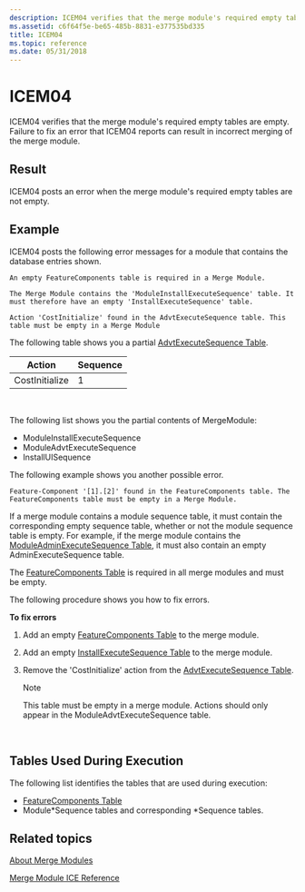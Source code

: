```yaml
---
description: ICEM04 verifies that the merge module's required empty tables are empty. Failure to fix an error that ICEM04 reports can result in incorrect merging of the merge module.
ms.assetid: c6f64f5e-be65-485b-8831-e377535bd335
title: ICEM04
ms.topic: reference
ms.date: 05/31/2018
---
```


# ICEM04

ICEM04 verifies that the merge module's required empty tables are empty. Failure to fix an error that ICEM04 reports can result in incorrect merging of the merge module.

## Result

ICEM04 posts an error when the merge module's required empty tables are not empty.

## Example

ICEM04 posts the following error messages for a module that contains the database entries shown.

``` syntax
An empty FeatureComponents table is required in a Merge Module.

The Merge Module contains the 'ModuleInstallExecuteSequence' table. It 
must therefore have an empty 'InstallExecuteSequence' table.

Action 'CostInitialize' found in the AdvtExecuteSequence table. This 
table must be empty in a Merge Module
```

The following table shows you a partial [AdvtExecuteSequence Table](advtexecutesequence-table.md).



| Action         | Sequence |
|----------------|----------|
| CostInitialize | 1        |



 

The following list shows you the partial contents of MergeModule:

-   ModuleInstallExecuteSequence
-   ModuleAdvtExecuteSequence
-   InstallUISequence

The following example shows you another possible error.

``` syntax
Feature-Component '[1].[2]' found in the FeatureComponents table. The 
FeatureComponents table must be empty in a Merge Module.
```

If a merge module contains a module sequence table, it must contain the corresponding empty sequence table, whether or not the module sequence table is empty. For example, if the merge module contains the [ModuleAdminExecuteSequence Table](moduleadminexecutesequence-table.md), it must also contain an empty AdminExecuteSequence table.

The [FeatureComponents Table](featurecomponents-table.md) is required in all merge modules and must be empty.

The following procedure shows you how to fix errors.

**To fix errors**

1.  Add an empty [FeatureComponents Table](featurecomponents-table.md) to the merge module.
2.  Add an empty [InstallExecuteSequence Table](installexecutesequence-table.md) to the merge module.
3.  Remove the 'CostInitialize' action from the [AdvtExecuteSequence Table](advtexecutesequence-table.md).
    > [!Note]  
    > This table must be empty in a merge module. Actions should only appear in the ModuleAdvtExecuteSequence table.

     

## Tables Used During Execution

The following list identifies the tables that are used during execution:

-   [FeatureComponents Table](featurecomponents-table.md)
-   Module\*Sequence tables and corresponding \*Sequence tables.

## Related topics

<dl> <dt>

[About Merge Modules](about-merge-modules.md)
</dt> <dt>

[Merge Module ICE Reference](merge-module-ice-reference.md)
</dt> </dl>

 

 



